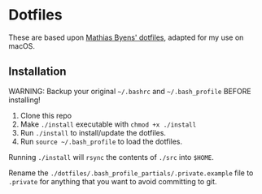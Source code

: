# Dotfiles

These are based upon [Mathias Byens' dotfiles](https://github.com/mathiasbynens/dotfiles), adapted for my use on macOS. 

## Installation  

WARNING: Backup your original `~/.bashrc` and `~/.bash_profile` BEFORE installing!

1. Clone this repo
2. Make `./install` executable with `chmod +x ./install`
3. Run `./install` to install/update the dotfiles.
4. Run `source ~/.bash_profile` to load the dotfiles.  

Running `./install` will `rsync` the contents of `./src` into `$HOME`.  

Rename the `./dotfiles/.bash_profile_partials/.private.example` file to `.private` for anything that you want to avoid committing to git. 
